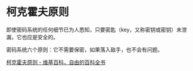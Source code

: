 # 柯克霍夫原则

即使密码系统的任何细节已为人悉知，只要密匙（key，又称密钥或密钥）未泄漏，它也应是安全的。

密码系统六个原则：它不需要保密，如果落入敌手，也不会有问题。

[柯克霍夫原则 - 维基百科，自由的百科全书](https://zh.wikipedia.org/wiki/%E6%9F%AF%E5%85%8B%E9%9C%8D%E5%A4%AB%E5%8E%9F%E5%89%87)